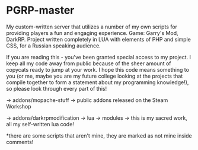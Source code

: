 # PGRP-master
My custom-written server that utilizes a number of my own scripts for providing players a fun and engaging experience. Game: Garry's Mod, DarkRP. Project written completely in LUA with elements of PHP and simple CSS, for a Russian speaking audience.

If you are reading this - you've been granted special access to my project. I keep all my code away from public because of the sheer amount of copycats ready to jump at your work. 
I hope this code means something to you (or me, maybe you are my future college looking at the projects that compile together to form a statement about my programming knowledge!), so please look through every part of this!


-> addons/mopache-stuff -> public addons released on the Steam Workshop

-> addons/darkrpmodification -> lua -> modules -> this is my sacred work, all my self-written lua code!

*there are some scripts that aren't mine, they are marked as not mine inside comments!
